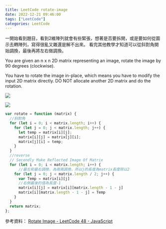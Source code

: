 ```yaml
---
title: LeetCode rotate-image
date: 2022-12-21 09:46:00
tags: ["LeetCode"]
categories: LeetCode
---
```


一開始看到題目，看到2維陣列就會有些緊張，想著是否要拆開，或是要如何從圖示去轉陣列，寫得很亂又雜還是解不出來。
看完其他教學才知道可以從斜對角開始調換，最後再將左右做調換。


You are given an n x n 2D matrix representing an image, rotate the image by 90 degrees (clockwise).

You have to rotate the image in-place, which means you have to modify the input 2D matrix directly. DO NOT allocate another 2D matrix and do the rotation.

 ![](https://i.imgur.com/0khxyek.png)


![](https://i.imgur.com/LjKoWWh.jpg)


```javascript
var rotate = function (matrix) {
  //斜對角
  for (let i = 0; i < matrix.length; i++) {
    for (let j = 0; j < matrix.length; j++) {
      let temp = matrix[i][j];
      matrix[i][j] = matrix[j][i];
      matrix[j][i] = temp;
    }
  }
  //reverse
  // Secondly Make Reflected Image Of Matrix
  for (let i = 0; i < matrix.length; i++) {
      //最左和最右調換，為兩兩調換，所以j的長度為matrix長度除以2
    for (let j = 0; j < matrix.length / 2; j++) {
      var Temp = matrix[i][j]
      //右側最後的值為長度-1
      matrix[i][j] = matrix[i][matrix.length - 1 - j]
      matrix[i][matrix.length - 1 - j] = Temp
    }
  }
  return matrix;
};

```

參考資料：
[Rotate Image - LeetCode 48 - JavaScript](https://www.youtube.com/watch?v=swlO6KKh8yk)
